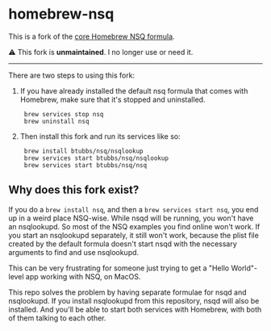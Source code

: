 # homebrew-nsq

This is a fork of the [core Homebrew NSQ
formula](https://github.com/Homebrew/homebrew-core/blob/master/Formula/nsq.rb).  

:warning: This fork is **unmaintained**. I no longer use or need it.

----


There are two steps to using this fork:

1. If you have already installed the default nsq formula that comes with Homebrew, make sure that
   it's stopped and uninstalled.

        brew services stop nsq
        brew uninstall nsq

2. Then install this fork and run its services like so:

        brew install btubbs/nsq/nsqlookup
        brew services start btubbs/nsq/nsqlookup
        brew services start btubbs/nsq/nsq

## Why does this fork exist?

If you do a `brew install nsq`, and then a `brew services start nsq`, you end up in a weird place
NSQ-wise.  While nsqd will be running, you won't have an nsqlookupd.  So most of the NSQ examples
you find online won't work.  If you start an nsqlookupd separately, it still won't work, because the
plist file created by the default formula doesn't start nsqd with the necessary arguments to find
and use nsqlookupd.

This can be very frustrating for someone just trying to get a "Hello World"-level app working with
NSQ, on MacOS.

This repo solves the problem by having separate formulae for nsqd and nsqlookupd.  If you install
nsqlookupd from this repository, nsqd will also be installed.  And you'll be able to start both
services with Homebrew, with both of them talking to each other.



